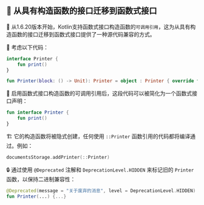 ## 🔄 从具有构造函数的接口迁移到函数式接口

🚀 从1.6.20版本开始，Kotlin支持函数式接口构造函数的`可调用引用`，这为从具有构造函数的接口迁移到函数式接口提供了一种源代码兼容的方式。

🤔 考虑以下代码：

```kotlin
interface Printer {
    fun print()
}

fun Printer(block: () -> Unit): Printer = object : Printer { override fun print() = block() }
```

🔄 启用函数式接口构造函数的可调用引用后，这段代码可以被简化为一个函数式接口声明：

```kotlin
fun interface Printer {
    fun print()
}
```

🏗️ 它的构造函数将被隐式创建，任何使用 `::Printer` 函数引用的代码都将编译通过。例如：

```kotlin
documentsStorage.addPrinter(::Printer)
```

🔒 通过使用 `@Deprecated` 注解和 `DeprecationLevel.HIDDEN` 来标记旧的 `Printer` 函数，以保持二进制兼容性：

```kotlin
@Deprecated(message = "关于废弃的消息", level = DeprecationLevel.HIDDEN)
fun Printer(...) {...}
```